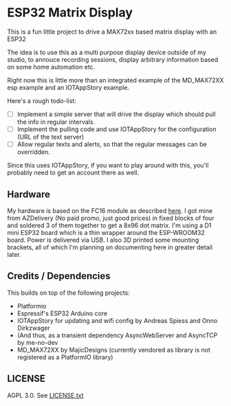 # ESP32 Matrix Display

This is a fun little project to drive a MAX72xx based matrix display with an ESP32

The idea is to use this as a multi purpose display device outside of my studio, to annouce recording sessions, display arbitrary information based on some home automation etc.

Right now this is little more than an integrated example of the MD_MAX72XX esp example and an IOTAppStory example.

Here's a rough todo-list:

- [ ] Implement a simple server that will drive the display which should pull the info in regular intervals.
- [ ] Implement the pulling code and use IOTAppStory for the configuration (URL of the text server)
- [ ] Allow regular texts and alerts, so that the regular messages can be overridden.

Since this uses IOTAppStory, if you want to play around with this, you'll probably need to get an account there as well.

## Hardware

My hardware is based on the FC16 module as described [here](https://majicdesigns.github.io/MD_MAX72XX/page_f_c16.html). I got mine from AZDelivery (No paid promo, just good prices) in fixed blocks of four and 
soldered 3 of them together to get a 8x96 dot matrix. I'm using a D1 mini ESP32 board which is a thin wrapper around the ESP-WROOM32 board. Power is delivered via USB. I also 3D printed some mounting brackets,
all of which I'm planning on documenting here in greater detail later.

## Credits / Dependencies

This builds on top of the following projects:

- Platformio
- Espressif's ESP32 Arduino core
- IOTAppStory for updating and wifi config by Andreas Spiess and Onno Dirkzwager
- (And thus, as a transient dependency AsyncWebServer and AsyncTCP by me-no-dev
- MD_MAX72XX by MajicDesigns (currently vendored as library is not registered as a PlatformIO library)

## LICENSE

AGPL 3.0. See [LICENSE.txt](LICENSE.txt)